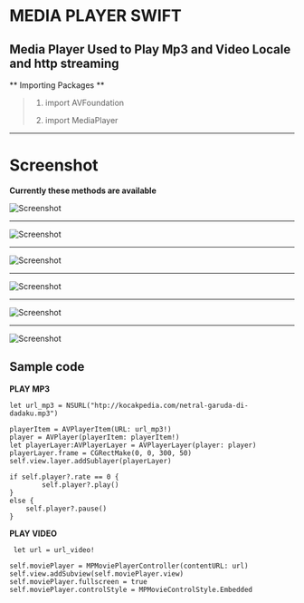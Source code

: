 MEDIA PLAYER SWIFT
=====================

Media Player Used to Play Mp3 and Video Locale and http streaming
----------------------------------

** Importing Packages **
> 1) import AVFoundation
>
> 2) import MediaPlayer

---------------

Screenshot
==========
**Currently these methods are available**

![Screenshot](http://i.imgur.com/sJ70Crr.png)

----------

![Screenshot](http://i.imgur.com/WKw6teu.png)

----------

![Screenshot](http://i.imgur.com/xP9Vo48.png)

----------

![Screenshot](http://i.imgur.com/kuy43Bz.png)

----------

![Screenshot](http://i.imgur.com/QhtowQV.png)

----------

![Screenshot](http://i.imgur.com/4fHOfH1.jpg)



Sample code
-----------

**PLAY MP3**

	let url_mp3 = NSURL("htp://kocakpedia.com/netral-garuda-di-dadaku.mp3")
    
    playerItem = AVPlayerItem(URL: url_mp3!)
    player = AVPlayer(playerItem: playerItem!)
    let playerLayer:AVPlayerLayer = AVPlayerLayer(player: player)
    playerLayer.frame = CGRectMake(0, 0, 300, 50)
    self.view.layer.addSublayer(playerLayer)

    if self.player?.rate == 0 {
            self.player?.play()
    }
    else {
        self.player?.pause()
    }

**PLAY VIDEO**
	
	 let url = url_video!
            
    self.moviePlayer = MPMoviePlayerController(contentURL: url)
    self.view.addSubview(self.moviePlayer.view)
    self.moviePlayer.fullscreen = true
    self.moviePlayer.controlStyle = MPMovieControlStyle.Embedded







